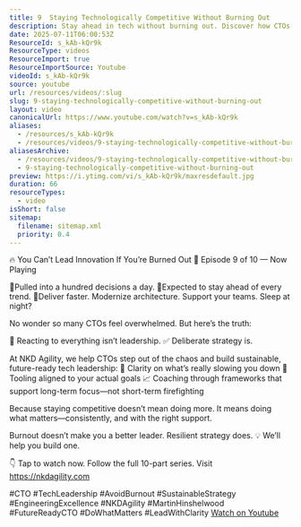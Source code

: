 ```yaml
---
title: 9  Staying Technologically Competitive Without Burning Out
description: Stay ahead in tech without burning out. Discover how CTOs can lead with clarity, not chaos—build resilience, not exhaustion. Watch now!
date: 2025-07-11T06:00:53Z
ResourceId: s_kAb-kQr9k
ResourceType: videos
ResourceImport: true
ResourceImportSource: Youtube
videoId: s_kAb-kQr9k
source: youtube
url: /resources/videos/:slug
slug: 9-staying-technologically-competitive-without-burning-out
layout: video
canonicalUrl: https://www.youtube.com/watch?v=s_kAb-kQr9k
aliases:
  - /resources/s_kAb-kQr9k
  - /resources/videos/9-staying-technologically-competitive-without-burning-out
aliasesArchive:
  - /resources/videos/9-staying-technologically-competitive-without-burning-out
  - 9-staying-technologically-competitive-without-burning-out
preview: https://i.ytimg.com/vi/s_kAb-kQr9k/maxresdefault.jpg
duration: 66
resourceTypes:
  - video
isShort: false
sitemap:
  filename: sitemap.xml
  priority: 0.4
---
```


🔥 You Can’t Lead Innovation If You’re Burned Out
🎥 Episode 9 of 10 — Now Playing

📍Pulled into a hundred decisions a day.
📍Expected to stay ahead of every trend.
📍Deliver faster. Modernize architecture. Support your teams. Sleep at night?

No wonder so many CTOs feel overwhelmed.
But here’s the truth:

🚫 Reacting to everything isn’t leadership.
✅ Deliberate strategy is.

At NKD Agility, we help CTOs step out of the chaos and build sustainable, future-ready tech leadership:
🧭 Clarity on what’s really slowing you down
🔧 Tooling aligned to your actual goals
📈 Coaching through frameworks that support long-term focus—not short-term firefighting

Because staying competitive doesn’t mean doing more.
It means doing what matters—consistently, and with the right support.

Burnout doesn’t make you a better leader.
Resilient strategy does.
💡 We’ll help you build one.

👇 Tap to watch now. Follow the full 10-part series. Visit https://nkdagility.com

#CTO #TechLeadership #AvoidBurnout #SustainableStrategy #EngineeringExcellence #NKDAgility #MartinHinshelwood #FutureReadyCTO #DoWhatMatters #LeadWithClarity
[Watch on Youtube](https://www.youtube.com/watch?v=s_kAb-kQr9k)
